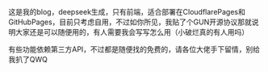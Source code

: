 这是我的blog，deepseek生成，只有前端，适合部署在CloudflarePages和GitHubPages，目前只考虑自用，不过如你所见，我贴了个GUN开源协议那就说明大家还是可以随便用的，有人需要我会写写怎么用（小破烂真的有人用吗）

有些功能依赖第三方API，不过都是随便找的免费的，请各位大佬手下留情，别给我扒了QWQ
